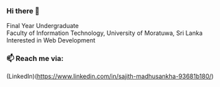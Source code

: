 ### Hi there 👋

Final Year Undergraduate<br>
Faculty of Information Technology, University of Moratuwa, Sri Lanka<br>
Interested in Web Development

### 📫 Reach me via:
(LinkedIn)(https://www.linkedin.com/in/sajith-madhusankha-93681b180/)
<!--
**SajithMadhusankha/SajithMadhusankha** is a ✨ _special_ ✨ repository because its `README.md` (this file) appears on your GitHub profile.

Here are some ideas to get you started:

- 🔭 I’m currently working on ...
- 🌱 I’m currently learning ...
- 👯 I’m looking to collaborate on ...
- 🤔 I’m looking for help with ...
- 💬 Ask me about ...
- 📫 How to reach me: ...
- 😄 Pronouns: ...
- ⚡ Fun fact: ...
-->
